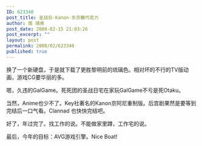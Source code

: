 ```yaml
---
ID: 623340
post_title: 圣战日·Kanon·东京糖巧克力
author: 南 靖男
post_date: 2008-02-15 21:03:26
post_excerpt: ""
layout: post
permalink: 2008/02/623340
published: true
---
```

换了一个新硬盘，于是就下载了更胜黎明前的琉璃色。相对坏的不行的TV版动画，游戏CG要华丽的多。

嗯，久违的GalGame。死死团的圣战日宅在家玩GalGame不亏是死Otaku。

当然，Anime也少不了。Key社著名的Kanon京阿尼重制版。后宫剧果然是要等到完结后一口气看。Clannad 也快快完结吧。

好了，年过完了。找工作的说。不能做家里蹲，工作宅的说。

最后，今年的目标：AVG游戏引擎。Nice Boat!